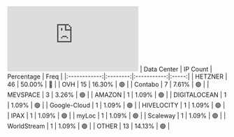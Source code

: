 ![Diagramm](https://github.com/obajay/StateSync-snapshots/blob/main/Projects/Rebus/1/README.md)
| Data Center | IP Count | Percentage | Freq |
|:------------:|:--------:|:-----------:|:-----:|
| HETZNER | 46 | 50.00% | 🔴 |
| OVH | 15 | 16.30% | 🟢 |
| Contabo | 7 | 7.61% | 🟢 |
| MEVSPACE | 3 | 3.26% | 🟢 |
| AMAZON | 1 | 1.09% | 🟢 |
| DIGITALOCEAN | 1 | 1.09% | 🟢 |
| Google-Cloud | 1 | 1.09% | 🟢 |
| HIVELOCITY | 1 | 1.09% | 🟢 |
| IPAX | 1 | 1.09% | 🟢 |
| myLoc | 1 | 1.09% | 🟢 |
| Scaleway | 1 | 1.09% | 🟢 |
| WorldStream | 1 | 1.09% | 🟢 |
| OTHER | 13 | 14.13% | 🟢 |